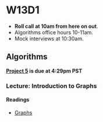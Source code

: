 # W13D1
* **Roll call at 10am from here on out**.
* Algorithms office hours 10-11am.
* Mock interviews at 10:30am.

## Algorithms

__[Project 5](./algorithms/w12d3/project5) is due at 4:29pm PST__

### Lecture: Introduction to Graphs

#### Readings
* [Graphs](./algorithms/w13d1/graphs.md)
